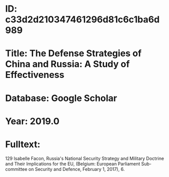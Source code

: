 # ID: c33d2d210347461296d81c6c1ba6d989
# Title: The Defense Strategies of China and Russia: A Study of Effectiveness
# Database: Google Scholar
# Year: 2019.0
# Fulltext:
129 Isabelle Facon, Russia's National Security Strategy and Military Doctrine and Their Implications for the EU, (Belgium: European Parliament Sub-committee on Security and Defence, February 1, 2017), 6.